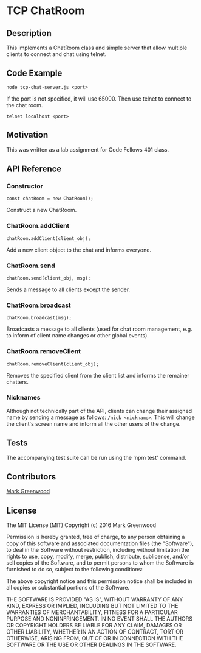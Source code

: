# TCP ChatRoom

## Description

This implements a ChatRoom class and simple server that allow multiple clients to connect and chat using telnet.

## Code Example

```
node tcp-chat-server.js <port>
```

If the port is not specified, it will use 65000. Then use telnet to connect to the chat room.

```
telnet localhost <port>
```

## Motivation

This was written as a lab assignment for Code Fellows 401 class.

## API Reference

### Constructor

```const chatRoom = new ChatRoom();```

Construct a new ChatRoom.

### ChatRoom.addClient

```chatRoom.addClient(client_obj);```

Add a new client object to the chat and informs everyone.

### ChatRoom.send

```chatRoom.send(client_obj, msg);```

Sends a message to all clients except the sender.

### ChatRoom.broadcast

```chatRoom.broadcast(msg);```

Broadcasts a message to all clients (used for chat room management, e.g. to inform of client name changes or other global events).

### ChatRoom.removeClient

```chatRoom.removeClient(client_obj);```

Removes the specified client from the client list and informs the remainer chatters.

### Nicknames

Although not technically part of the API, clients can change their assigned name by sending a message as follows: `/nick <nickname>`. This will change the client's screen name and inform all the other users of the change.

## Tests

The accompanying test suite can be run using the 'npm test' command.

## Contributors

[Mark Greenwood](https://github.com/markgreenwood)

## License

The MIT License (MIT)
Copyright (c) 2016 Mark Greenwood

Permission is hereby granted, free of charge, to any person obtaining a copy of this software and associated documentation files (the "Software"), to deal in the Software without restriction, including without limitation the rights to use, copy, modify, merge, publish, distribute, sublicense, and/or sell copies of the Software, and to permit persons to whom the Software is furnished to do so, subject to the following conditions:

The above copyright notice and this permission notice shall be included in all copies or substantial portions of the Software.

THE SOFTWARE IS PROVIDED "AS IS", WITHOUT WARRANTY OF ANY KIND, EXPRESS OR IMPLIED, INCLUDING BUT NOT LIMITED TO THE WARRANTIES OF MERCHANTABILITY, FITNESS FOR A PARTICULAR PURPOSE AND NONINFRINGEMENT. IN NO EVENT SHALL THE AUTHORS OR COPYRIGHT HOLDERS BE LIABLE FOR ANY CLAIM, DAMAGES OR OTHER LIABILITY, WHETHER IN AN ACTION OF CONTRACT, TORT OR OTHERWISE, ARISING FROM, OUT OF OR IN CONNECTION WITH THE SOFTWARE OR THE USE OR OTHER DEALINGS IN THE SOFTWARE.
